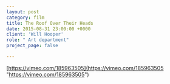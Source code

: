 ```yaml
---
layout: post
category: film
title: The Roof Over Their Heads
date: 2015-08-31 23:00:00 +0000
client: 'Will Hooper'
role: " Art department"
project_page: false

---
```

[https://vimeo.com/185963505](https://vimeo.com/185963505 "https://vimeo.com/185963505")